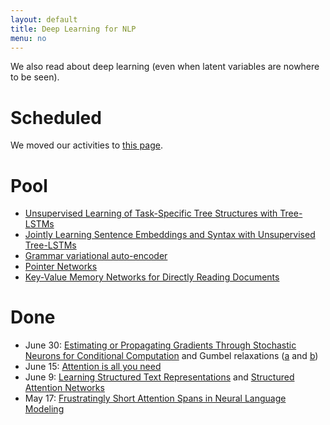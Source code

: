 ```yaml
---
layout: default
title: Deep Learning for NLP
menu: no
---
```


We also read about deep learning (even when latent variables are nowhere to be seen).

# Scheduled

We moved our activities to [this page](//cl-illc.github.io/content/dl).

# Pool

* [Unsupervised Learning of Task-Specific Tree Structures with Tree-LSTMs](https://arxiv.org/pdf/1707.02786.pdf)
* [Jointly Learning Sentence Embeddings and Syntax with Unsupervised Tree-LSTMs](https://arxiv.org/pdf/1705.09189.pdf)
* [Grammar variational auto-encoder](https://arxiv.org/abs/1703.01925)
* [Pointer Networks](https://arxiv.org/pdf/1506.03134.pdf)
* [Key-Value Memory Networks for Directly Reading Documents](https://arxiv.org/pdf/1606.03126.pdf)

# Done

* June 30: [Estimating or Propagating Gradients Through Stochastic Neurons for Conditional Computation](https://arxiv.org/pdf/1308.3432.pdf) and Gumbel relaxations ([a](https://arxiv.org/abs/1611.00712) and [b](https://arxiv.org/pdf/1611.01144.pdf))
* June 15: [Attention is all you need](https://arxiv.org/pdf/1706.03762.pdf)
* June 9: [Learning Structured Text Representations](https://arxiv.org/pdf/1705.09207.pdf) and [Structured Attention Networks](https://arxiv.org/pdf/1702.00887.pdf)
* May 17: [Frustratingly Short Attention Spans in Neural Language Modeling](https://arxiv.org/pdf/1702.04521.pdf)
